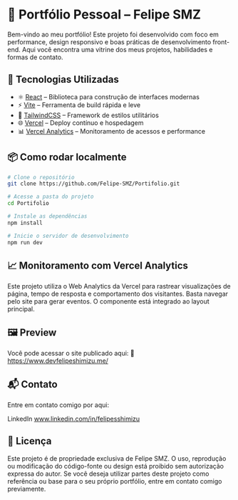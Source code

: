 # 💼 Portfólio Pessoal – Felipe SMZ

Bem-vindo ao meu portfólio! Este projeto foi desenvolvido com foco em performance, design responsivo e boas práticas de desenvolvimento front-end. Aqui você encontra uma vitrine dos meus projetos, habilidades e formas de contato.

<!-- ![Banner do Portfólio](https://github.com/Felipe-SMZ/Portifolio/assets/banner-preview.png) <!-- Substitua pelo link correto da imagem no GitHub -->

## 🚀 Tecnologias Utilizadas

- ⚛️ [React](https://reactjs.org/) – Biblioteca para construção de interfaces modernas
- ⚡ [Vite](https://vitejs.dev/) – Ferramenta de build rápida e leve
- 🎨 [TailwindCSS](https://tailwindcss.com/) – Framework de estilos utilitários
- 🌐 [Vercel](https://vercel.com/) – Deploy contínuo e hospedagem
- 📊 [Vercel Analytics](https://vercel.com/analytics) – Monitoramento de acessos e performance

## 📦 Como rodar localmente

```bash
# Clone o repositório
git clone https://github.com/Felipe-SMZ/Portifolio.git

# Acesse a pasta do projeto
cd Portifolio

# Instale as dependências
npm install

# Inicie o servidor de desenvolvimento
npm run dev

```
## 📈 Monitoramento com Vercel Analytics
Este projeto utiliza o Web Analytics da Vercel para rastrear visualizações de página, tempo de resposta e comportamento dos visitantes. Basta navegar pelo site para gerar eventos. O componente <Analytics /> está integrado ao layout principal.

## 🖼️ Preview
Você pode acessar o site publicado aqui: 🔗 https://www.devfelipeshimizu.me/

## 📬 Contato
Entre em contato comigo por aqui:

LinkedIn www.linkedin.com/in/felipesshimizu

## 📄 Licença
Este projeto é de propriedade exclusiva de Felipe SMZ. O uso, reprodução ou modificação do código-fonte ou design está proibido sem autorização expressa do autor. Se você deseja utilizar partes deste projeto como referência ou base para o seu próprio portfólio, entre em contato comigo previamente.
